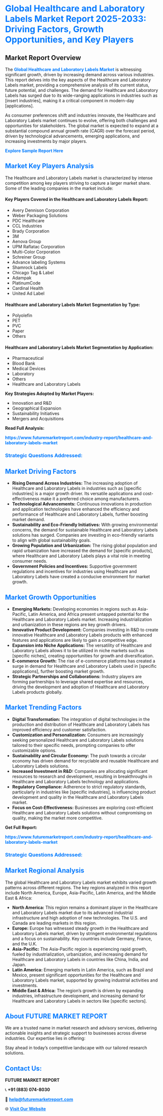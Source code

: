<h1 style="color: #007BFF;">Global Healthcare and Laboratory Labels Market Report 2025-2033: Driving Factors, Growth Opportunities, and Key Players</h1>

<section id="overview">
<h2>Market Report Overview</h2>
<p>The <a href="https://www.futuremarketreport.com/industry-report/healthcare-and-laboratory-labels-market" style="color: #007BFF; text-decoration: none;"><strong>Global Healthcare and Laboratory Labels Market</strong></a> is witnessing significant growth, driven by increasing demand across various industries. This report delves into the key aspects of the Healthcare and Laboratory Labels market, providing a comprehensive analysis of its current status, future potential, and challenges. The demand for Healthcare and Laboratory Labels has surged due to its wide-ranging applications in industries such as [insert industries], making it a critical component in modern-day [applications].</p>
<p>As consumer preferences shift and industries innovate, the Healthcare and Laboratory Labels market continues to evolve, offering both challenges and opportunities for stakeholders. The global market is expected to expand at a substantial compound annual growth rate (CAGR) over the forecast period, driven by technological advancements, emerging applications, and increasing investments by major players.</p>
</section>

<section id="overview">
<p><a href="https://www.futuremarketreport.com/request-sample/reportId=122848" style="color: #007BFF; text-decoration: none;"><strong>Explore Sample Report Here</strong></a></p>
</section>

<section id="key-players">
<h2 style="color: #007BFF;">Market Key Players Analysis</h2>
<p>The Healthcare and Laboratory Labels market is characterized by intense competition among key players striving to capture a larger market share. Some of the leading companies in the market include:</p>
<h4>Key Players Covered in the Healthcare and Laboratory Labels Report:</h4>
<ul><li>Avery Dennison Corporation</li><li>Weber Packaging Solutions</li><li>PDC Healthcare</li><li>CCL Industries</li><li>Brady Corporation</li><li>3M</li><li>Aenova Group</li><li>UPM Raflatac Corporation</li><li>Multi-Color Corporation</li><li>Schreiner Group</li><li>Advance labeling Systems</li><li>Shamrock Labels</li><li>Chicago Tag &amp; Label</li><li>Adampak</li><li>PlatinumCode</li><li>Cardinal Health</li><li>United Ad Label</li></ul>
<h4>Healthcare and Laboratory Labels Market Segmentation by Type:</h4>
<ul><li>Polyolefin</li><li>PET</li><li>PVC</li><li>Paper</li><li>Others</li></ul>

<h4>Healthcare and Laboratory Labels Market Segmentation by Application:</h4>
<ul><li>Pharmaceutical</li><li>Blood Bank</li><li>Medical Devices</li><li>Laboratory</li><li>Others</li><li>Healthcare and Laboratory Labels</li></ul>
<p><strong>Key Strategies Adopted by Market Players:</strong></p>
<ul>
<li>Innovation and R&D</li>
<li>Geographical Expansion</li>
<li>Sustainability Initiatives</li>
<li>Mergers and Acquisitions</li>
</ul>
</section>

<section>
<p><strong>Read Full Analysis: </strong></p><a href="https://www.futuremarketreport.com/industry-report/healthcare-and-laboratory-labels-market" style="color: #007BFF; text-decoration: none;"><strong>https://www.futuremarketreport.com/industry-report/healthcare-and-laboratory-labels-market</strong></a>
<h3 style="color: #007BFF;">Strategic Questions Addressed:</h3>
</section>

<section id="driving-factors">
<h2 style="color: #007BFF;">Market Driving Factors</h2>
<ul>
<li><strong>Rising Demand Across Industries:</strong> The increasing adoption of Healthcare and Laboratory Labels in industries such as [specific industries] is a major growth driver. Its versatile applications and cost-effectiveness make it a preferred choice among manufacturers.</li>
<li><strong>Technological Advancements:</strong> Continuous innovations in production and application technologies have enhanced the efficiency and performance of Healthcare and Laboratory Labels, further boosting market demand.</li>
<li><strong>Sustainability and Eco-Friendly Initiatives:</strong> With growing environmental concerns, the demand for sustainable Healthcare and Laboratory Labels solutions has surged. Companies are investing in eco-friendly variants to align with global sustainability goals.</li>
<li><strong>Growing Population and Urbanization:</strong> The rising global population and rapid urbanization have increased the demand for [specific products], where Healthcare and Laboratory Labels plays a vital role in meeting consumer needs.</li>
<li><strong>Government Policies and Incentives:</strong> Supportive government regulations and incentives for industries using Healthcare and Laboratory Labels have created a conducive environment for market growth.</li>
</ul>
</section>

<section id="growth-opportunities">
<h2 style="color: #007BFF;">Market Growth Opportunities</h2>
<ul>
<li><strong>Emerging Markets:</strong> Developing economies in regions such as Asia-Pacific, Latin America, and Africa present untapped potential for the Healthcare and Laboratory Labels market. Increasing industrialization and urbanization in these regions are key growth drivers.</li>
<li><strong>Innovative Product Development:</strong> Companies investing in R&D to create innovative Healthcare and Laboratory Labels products with enhanced features and applications are likely to gain a competitive edge.</li>
<li><strong>Expansion into Niche Applications:</strong> The versatility of Healthcare and Laboratory Labels allows it to be utilized in niche markets such as [specific niches], creating opportunities for growth and diversification.</li>
<li><strong>E-commerce Growth:</strong> The rise of e-commerce platforms has created a surge in demand for Healthcare and Laboratory Labels used in [specific applications], further boosting market growth.</li>
<li><strong>Strategic Partnerships and Collaborations:</strong> Industry players are forming partnerships to leverage shared expertise and resources, driving the development and adoption of Healthcare and Laboratory Labels products globally.</li>
</ul>
</section>

<section id="trending-factors">
<h2 style="color: #007BFF;">Market Trending Factors</h2>
<ul>
<li><strong>Digital Transformation:</strong> The integration of digital technologies in the production and distribution of Healthcare and Laboratory Labels has improved efficiency and customer satisfaction.</li>
<li><strong>Customization and Personalization:</strong> Consumers are increasingly seeking personalized Healthcare and Laboratory Labels solutions tailored to their specific needs, prompting companies to offer customizable options.</li>
<li><strong>Sustainability and Circular Economy:</strong> The push towards a circular economy has driven demand for recyclable and reusable Healthcare and Laboratory Labels solutions.</li>
<li><strong>Increased Investment in R&D:</strong> Companies are allocating significant resources to research and development, resulting in breakthroughs in Healthcare and Laboratory Labels technology and applications.</li>
<li><strong>Regulatory Compliance:</strong> Adherence to strict regulatory standards, particularly in industries like [specific industries], is influencing product development and quality in the Healthcare and Laboratory Labels market.</li>
<li><strong>Focus on Cost-Effectiveness:</strong> Businesses are exploring cost-efficient Healthcare and Laboratory Labels solutions without compromising on quality, making the market more competitive.</li>
</ul>
</section>

<section>
<p><strong>Get Full Report: </strong></p><a href="https://www.futuremarketreport.com/industry-report/healthcare-and-laboratory-labels-market" style="color: #007BFF; text-decoration: none;"><strong>https://www.futuremarketreport.com/industry-report/healthcare-and-laboratory-labels-market</strong></a>
<h3 style="color: #007BFF;">Strategic Questions Addressed:</h3>
</section>


<section id="regional-analysis">
<h2 style="color: #007BFF;">Market Regional Analysis</h2>
<p>The global Healthcare and Laboratory Labels market exhibits varied growth patterns across different regions. The key regions analyzed in this report include North America, Europe, Asia-Pacific, Latin America, and the Middle East & Africa:</p>
<ul>
<li><strong>North America:</strong> This region remains a dominant player in the Healthcare and Laboratory Labels market due to its advanced industrial infrastructure and high adoption of new technologies. The U.S. and Canada are leading markets in this region.</li>
<li><strong>Europe:</strong> Europe has witnessed steady growth in the Healthcare and Laboratory Labels market, driven by stringent environmental regulations and a focus on sustainability. Key countries include Germany, France, and the U.K.</li>
<li><strong>Asia-Pacific:</strong> The Asia-Pacific region is experiencing rapid growth, fueled by industrialization, urbanization, and increasing demand for Healthcare and Laboratory Labels in countries like China, India, and Japan.</li>
<li><strong>Latin America:</strong> Emerging markets in Latin America, such as Brazil and Mexico, present significant opportunities for the Healthcare and Laboratory Labels market, supported by growing industrial activities and investments.</li>
<li><strong>Middle East & Africa:</strong> The region’s growth is driven by expanding industries, infrastructure development, and increasing demand for Healthcare and Laboratory Labels in sectors like [specific sectors].</li>
</ul>
</section>

<footer>
<h2 style="color: #007BFF;">About FUTURE MARKET REPORT</h2>
<p>We are a trusted name in market research and advisory services, delivering actionable insights and strategic support to businesses across diverse industries. Our expertise lies in offering:</p>

<p>Stay ahead in today’s competitive landscape with our tailored research solutions.</p>

<h2 style="color: #007BFF;">Contact Us:</h2>
<p><strong>FUTURE MARKET REPORT</strong></p>
<p>📞 <strong>+91 (883) 074-8030</strong></p>
<p>📧 <strong><a href="mailto:help@futuremarketreport.com" style="color: #007BFF;">help@futuremarketreport.com</a></strong></p>
<p>🌐 <strong><a href="https://www.futuremarketreport.com/" style="color: #007BFF;">Visit Our Website</a></strong></p>
</footer>